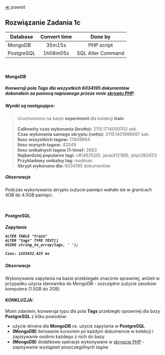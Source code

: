 ﻿[&#8810;](../exercise1.md) powrót

## Rozwiązanie <b>Zadania 1c</b>

| Database		| Convert time	| Done by			|
| ------------- |:-------------:|:------------------:
| MongoDB		| 35m15s		| PHP script		|
| PostgreSQL 	| 1h08m05s		| SQL Alter Command	|

<br />

<h4 id="mongodb">MongoDB<h5>

Konwersji pola <b>Tags</b> dla wszystkich 6034195 dokumentów<br />
dokonałem za pomocą napisanego przeze mnie [skryptu PHP](./mongo_script/mongo_script.php).

##### Wyniki są następujące:

> Uruchomiono na bazie <b>experiment</b> dla kolekcji <b>train</b><br /><br />
> <b>Calkowity czas wykonania (brutto):</b> 2115.1714000702 sek.<br />
> <b>Czas wykonania samego skryptu (netto):</b> 2115.1401998997 sek.<br />
> <b>Ilosc wszystkich tagow:</b> 17409994<br />
> <b>Ilosc roznych tagow:</b> 42049<br />
> <b>Ilosc unikalnych tagow (1-time):</b> 2663<br />
> <b>Najbardziej popularne tagi:</b> c#(463526), java(412189), php(392451)<br />
> <b>Przykladowy unikalny tag:</b> modman<br />
> <b>Skrypt wykonano dla:</b> 6034195 dokumentów<br />

##### Obserwacje

Podczas wykonywania skryptu zużycie pamięci wahało sie w granicach 4GB do 4.5GB pamięci.

<br />

<h4 id="postgresql">PostgreSQL<h5>

<b>Zapytanie</b>

	ALTER TABLE "train" 
	ALTER "tags" TYPE TEXT[]
	USING string_to_array(tags, ' ');
	
	Czas: 1283432.423 ms

##### Obserwacje

Wykonywanie zapytania na bazie przebiegało znacznie sprawniej, aniżeli w przypadku użycia sterownika do MongoDB - oszczędne zużycie zasobów komputera (1.5GB do 2GB).

#### KONKLUZJA:

Moim zdaniem, konwersja typu dla pola <b>Tags</b> przebiegło sprawniej dla bazy <b>PostgreSQL</b> z kilku powodów:
* użycie drivera dla <b>MongoDB</b> vs. użycie zapytania w <b>PostgreSQL</b>
* <b>(MongoDB)</b> iterowanie kursorem po każdym dokumencie w kolekcji i zapisywanie osobno każdego z nich do bazy
* <b>(MongoDB)</b> dodatkowe operacje wykonywane w [skrypcie PHP](./mongo_script/mongo_script.php) - zapisywanie wystąpień poszczególnych tagów